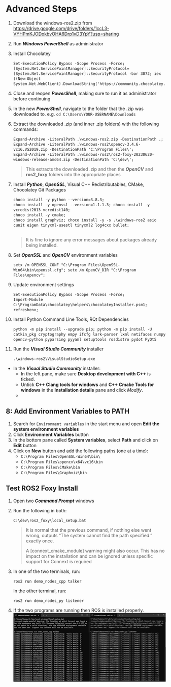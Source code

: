 # Advanced Steps

1. Download the windows-ros2.zip from https://drive.google.com/drive/folders/1ccL3-VYHPmKJODokbvOHA6Drp1vD3YpY?usp=sharing

2. Run ***Windows PowerShell*** as administrator

3. Install Chocolatey
    ```
    Set-ExecutionPolicy Bypass -Scope Process -Force; [System.Net.ServicePointManager]::SecurityProtocol=[System.Net.ServicePointManager]::SecurityProtocol -bor 3072; iex ((New-Object System.Net.WebClient).DownloadString('https://community.chocolatey.org/install.ps1'));
    
    ```
4. Close and reopen ***PowerShell***, making sure to run it as administrator before continuing
5. In the new ***PowerShell***, navigate to the folder that the .zip was downloaded to. e.g. `cd C:\Users\YOUR-USERNAME\Downloads`

6. Extract the downloaded .zip (and inner .zip folders) with the following commands:
    ```
    Expand-Archive -LiteralPath .\windows-ros2.zip -DestinationPath .;
    Expand-Archive -LiteralPath .\windows-ros2\opencv-3.4.6-vc16.VS2019.zip -DestinationPath 'C:\Program Files\';
    Expand-Archive -LiteralPath .\windows-ros2\ros2-foxy-20230620-windows-release-amd64.zip -DestinationPath 'C:\dev\';
    
    ```
    > This extracts the downloaded .zip and then the ***OpenCV*** and **ros2_foxy** folders into the appropriate places

7. Install ***Python***, ***OpenSSL***, Visual C++ Redistributables, CMake, Chocolatey Git Packages
    ```
    choco install -y python --version=3.8.3; 
    choco install -y openssl --version=1.1.1.3; choco install -y vcredist2013 vcredist140;
    choco install -y cmake; 
    choco install graphviz; choco install -y -s .\windows-ros2 asio cunit eigen tinyxml-usestl tinyxml2 log4cxx bullet;
      
    ```
    > It is fine to ignore any error messages about packages already being installed.




8. Set ***OpenSSL*** and ***OpenCV*** environment variables
    ```
    setx /m OPENSSL_CONF "C:\Program Files\OpenSSL-Win64\bin\openssl.cfg"; setx /m OpenCV_DIR "C:\Program Files\opencv";
    
    ```

9.  Update environment settings

    ```
    Set-ExecutionPolicy Bypass -Scope Process -Force;
    Import-Module C:\ProgramData\chocolatey\helpers\chocolateyInstaller.psm1;
    refreshenv;
    
    ```

10. Install Python Command Line Tools, RQt Dependencies
    ```
    python -m pip install --upgrade pip; python -m pip install -U catkin_pkg cryptography empy ifcfg lark-parser lxml netifaces numpy opencv-python pyparsing pyyaml setuptools rosdistro pydot PyQt5
    
    ```
11. Run the ***Visual Studio Community*** installer
    ```
    .\windows-ros2\VisualStudioSetup.exe
    ```
- In the ***Visual Studio Community*** installer:
    - In the left pane, make sure **Desktop development with C++** is ticked.
    - Untick **C++ Clang tools for windows** and **C++ Cmake Tools for windows** in the **Installation details** pane and click *Modify*.
    - 
## 8: Add Environment Variables to PATH

1. Search for `Environment variables` in the start menu and open **Edit the system environment variables**
2. Click **Environment Variables** button 
3. In the bottom pane called **System variables**, select **Path** and click on **Edit** button
4. Click on **New** button and add the following paths (one at a time):
    - `C:\Program Files\OpenSSL-Win64\bin\`
    - `C:\Program Files\opencv\x64\vc16\bin`
    - `C:\Program Files\CMake\bin`
    - `C:\Program Files\Graphviz\bin`

<div style="page-break-after: always;"></div>

## Test ROS2 Foxy Install
1. Open two ***Command Prompt*** windows
2. Run the following in both:
    ```
    C:\dev\ros2_foxy\local_setup.bat
    ```
    > It is normal that the previous command, if nothing else went wrong, outputs “The system cannot find the path specified.” exactly once.
    >
    > A [connext_cmake_module] warning might also occur. This has no impact on the installation and can be ignored unless specific support for Connext is required

3. In one of the two terminals, run:
    ```
    ros2 run demo_nodes_cpp talker
    ```
    In the other terminal, run:
    ```
    ros2 run demo_nodes_py listener
    ```
4. If the two programs are running then ROS is installed properly. 
    ![Talker Listener ROS Demo](images/ros-demo.png)
